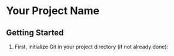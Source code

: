 # Your Project Name

## Getting Started

1. First, initialize Git in your project directory (if not already done):
